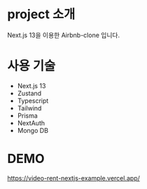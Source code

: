 # project 소개
Next.js 13을 이용한 Airbnb-clone 입니다.

# 사용 기술
- Next.js 13
- Zustand
- Typescript
- Tailwind
- Prisma
- NextAuth
- Mongo DB

# DEMO
https://video-rent-nextjs-example.vercel.app/
